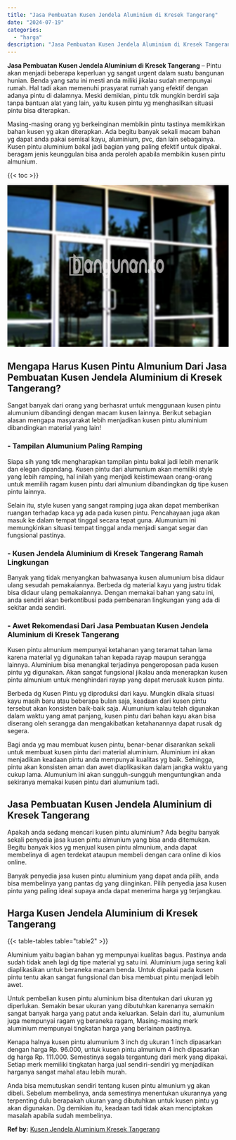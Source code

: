 ```yaml
---
title: "Jasa Pembuatan Kusen Jendela Aluminium di Kresek Tangerang"
date: "2024-07-19"
categories: 
  - "harga"
description: "Jasa Pembuatan Kusen Jendela Aluminium di Kresek Tangerang. Anda bisa memutuskan sendiri tentang kusen pintu almunium yg akan dibeli. Sebelum membelinya, and..."
---
```


**Jasa Pembuatan Kusen Jendela Aluminium di Kresek Tangerang** – Pintu akan menjadi beberapa keperluan yg sangat urgent dalam suatu bangunan hunian. Benda yang satu ini mesti anda miliki jikalau sudah mempunyai rumah. Hal tadi akan memenuhi prasyarat rumah yang efektif dengan adanya pintu di dalamnya. Meski demikian, pintu tdk mungkin berdiri saja tanpa bantuan alat yang lain, yaitu kusen pintu yg menghasilkan situasi pintu bisa diterapkan.

Masing-masing orang yg berkeinginan membikin pintu tastinya memikirkan bahan kusen yg akan diterapkan. Ada begitu banyak sekali macam bahan yg dapat anda pakai semisal kayu, aluminium, pvc, dan lain sebagainya. Kusen pintu aluminium bakal jadi bagian yang paling efektif untuk dipakai. beragam jenis keunggulan bisa anda peroleh apabila membikin kusen pintu almunium.

{{< toc >}}

![Jasa Pembuatan Kusen Jendela Aluminium di Kresek Tangerang](/images/harga-kusen-jendela-alumunium-15.png)

## Mengapa Harus Kusen Pintu Almunium Dari Jasa Pembuatan Kusen Jendela Aluminium di Kresek Tangerang?

Sangat banyak dari orang yang berhasrat untuk menggunaan kusen pintu alumunium dibandingi dengan macam kusen lainnya. Berikut sebagian alasan mengapa masyarakat lebih menjadikan kusen pintu aluminium dibandingkan material yang lain!

### \- Tampilan Alumunium Paling Ramping

Siapa sih yang tdk mengharapkan tampilan pintu bakal jadi lebih menarik dan elegan dipandang. Kusen pintu dari alumunium akan memiliki style yang lebih ramping, hal inilah yang menjadi keistimewaan orang-orang untuk memilih ragam kusen pintu dari almunium dibandingkan dg tipe kusen pintu lainnya.

Selain itu, style kusen yang sangat ramping juga akan dapat memberikan ruangan terhadap kaca yg ada pada kusen pintu. Pencahayaan juga akan masuk ke dalam tempat tinggal secara tepat guna. Alumunium ini memungkinkan situasi tempat tinggal anda menjadi sangat segar dan fungsional pastinya.

### \- Kusen Jendela Aluminium di Kresek Tangerang Ramah Lingkungan

Banyak yang tidak menyangkan bahwasanya kusen alumunium bisa didaur ulang sesudah pemakaiannya. Berbeda dg material kayu yang justru tidak bisa didaur ulang pemakaiannya. Dengan memakai bahan yang satu ini, anda sendiri akan berkontibusi pada pembenaran lingkungan yang ada di sekitar anda sendiri.

### \- Awet Rekomendasi Dari Jasa Pembuatan Kusen Jendela Aluminium di Kresek Tangerang

Kusen pintu almunium mempunyai ketahanan yang teramat tahan lama karena material yg digunakan tahan kepada rayap maupun serangga lainnya. Aluminium bisa menangkal terjadinya pengeroposan pada kusen pintu yg digunakan. Akan sangat fungsional jikalau anda menerapkan kusen pintu almunium untuk menghindari rayap yang dapat merusak kusen pintu.

Berbeda dg Kusen Pintu yg diproduksi dari kayu. Mungkin dikala situasi kayu masih baru atau beberapa bulan saja, keadaan dari kusen pintu tersebut akan konsisten baik-baik saja. Alumunium kalau telah digunakan dalam waktu yang amat panjang, kusen pintu dari bahan kayu akan bisa diserang oleh serangga dan mengakibatkan ketahanannya dapat rusak dg segera.

Bagi anda yg mau membuat kusen pintu, benar-benar disarankan sekali untuk membuat kusen pintu dari material aluminium. Aluminium ini akan menjadikan keadaan pintu anda mempunyai kualitas yg baik. Sehingga, pintu akan konsisten aman dan awet diaplikasikan dalam jangka waktu yang cukup lama. Alumunium ini akan sungguh-sungguh menguntungkan anda sekiranya memakai kusen pintu dari alumunium tadi.

## Jasa Pembuatan Kusen Jendela Aluminium di Kresek Tangerang

Apakah anda sedang mencari kusen pintu aluminium? Ada begitu banyak sekali penyedia jasa kusen pintu almunium yang bisa anda ditemukan. Begitu banyak kios yg menjual kusen pintu almunium, anda dapat membelinya di agen terdekat ataupun membeli dengan cara online di kios online.

Banyak penyedia jasa kusen pintu aluminium yang dapat anda pilih, anda bisa membelinya yang pantas dg yang diinginkan. Pilih penyedia jasa kusen pintu yang paling ideal supaya anda dapat menerima harga yg terjangkau.

## Harga Kusen Jendela Aluminium di Kresek Tangerang

{{< table-tables table="table2" >}}

Aluminium yaitu bagian bahan yg mempunyai kualitas bagus. Pastinya anda sudah tidak aneh lagi dg tipe material yg satu ini. Aluminium juga sering kali diaplikasikan untuk beraneka macam benda. Untuk dipakai pada kusen pintu tentu akan sangat fungsional dan bisa membuat pintu menjadi lebih awet.

Untuk pembelian kusen pintu aluminium bisa ditentukan dari ukuran yg diperlukan. Semakin besar ukuran yang dibutuhkan karenanya semakin sangat banyak harga yang patut anda keluarkan. Selain dari itu, alumunium juga mempunyai ragam yg beraneka ragam, Masing-masing merk aluminium mempunyai tingkatan harga yang berlainan pastinya.

Kenapa halnya kusen pintu alumunium 3 inch dg ukuran 1 inch dipasarkan dengan harga Rp. 96.000, untuk kusen pintu almunium 4 inch dipasarkan dg harga Rp. 111.000. Semestinya segala tergantung dari merk yang dipakai. Setiap merk memiliki tingkatan harga jual sendiri-sendiri yg menjadikan harganya sangat mahal atau lebih murah.

Anda bisa memutuskan sendiri tentang kusen pintu almunium yg akan dibeli. Sebelum membelinya, anda semestinya menentukan ukurannya yang terpenting dulu berapakah ukuran yang dibutuhkan untuk kusen pintu yg akan digunakan. Dg demikian itu, keadaan tadi tidak akan menciptakan masalah apabila sudah membelinya.

**Ref by:** [Kusen Jendela Aluminium Kresek Tangerang](https://id.wikipedia.org/wiki/Kusen)
